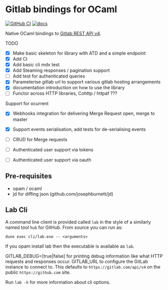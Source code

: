 Gitlab bindings for OCaml
==========
[![GitHub CI][github-shield]][github-ci] [![docs][docs-shield]][docs]

Native OCaml bindings to [Gitlab REST API v4].

TODO

   * [x] Make basic skeleton for library with ATD and a simple endpoint
   * [x] Add CI
   * [x] Add basic cli mdx test
   * [X] Add Steaming responses / pagination support
   * [ ] Add test for authenticated queries
   * [X] Parameterise gitlab url to support various gitlab hosting arrangements
   * [X] documentation introduction on how to use the library
   * [ ] Functor across HTTP libraries, Cohttp / httpaf ???

Support for ocurrent

   * [X] Webhooks integration for delivering Merge Request open, merge to master
   * [X] Support events serialisation, add tests for de-serialising events
   * [ ] CRUD for Merge requests
   * [ ] Authenticated user support via tokens
   * [ ] Authenticated user support via oauth


Pre-requisites
----------

 * opam / ocaml
 * jd for diffing json (github.com/josephburnett/jd)

Lab Cli
----------

A command line client is provided called `lab` in the style of a similarly named
tool `hub` for GitHub. From source you can run as:

``` shell
dune exec cli/lab.exe -- <arguments>
```

If you opam install lab then the executable is available as `lab`.

GITLAB_DEBUG=[true|false] for printing debug information like what HTTP requests and responses occur.
GITLAB_URL to configure the GitLab instance to connect to. This defaults to `https://gitlab.com/api/v4` on the public `https://github.com` site.

Run `lab -h` for more information about cli options.


 [github-shield]: https://github.com/tmcgilchrist/ocaml-gitlab/actions/workflows/ci.yaml/badge.svg
 [github-ci]: https://github.com/tmcgilchrist/ocaml-gitlab/actions/workflows/ci.yaml
 
 [docs-shield]:https://img.shields.io/badge/doc-online-blue.svg
 [docs]: https://tmcgilchrist.github.io/ocaml-gitlab/gitlab/index.html

 [Gitlab REST API v4]: https://docs.gitlab.com/ee/api/README.html
